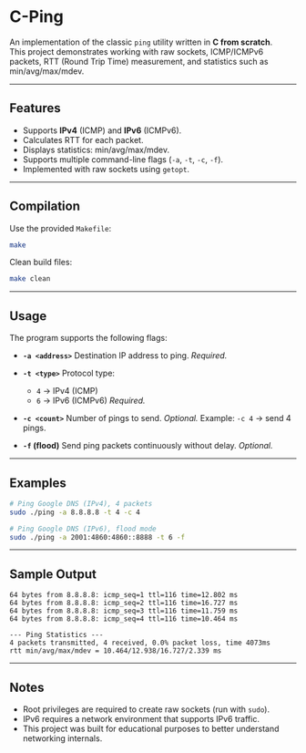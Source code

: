 
# C-Ping

An implementation of the classic `ping` utility written in **C from scratch**.  
This project demonstrates working with raw sockets, ICMP/ICMPv6 packets, RTT (Round Trip Time) measurement, and statistics such as min/avg/max/mdev.  

---

## Features
- Supports **IPv4** (ICMP) and **IPv6** (ICMPv6).
- Calculates RTT for each packet.
- Displays statistics: min/avg/max/mdev.
- Supports multiple command-line flags (`-a`, `-t`, `-c`, `-f`).
- Implemented with raw sockets using `getopt`.

---

## Compilation
Use the provided `Makefile`:
```bash
make
````

Clean build files:

```bash
make clean
```

---

## Usage

The program supports the following flags:

* **`-a <address>`**
  Destination IP address to ping.
  *Required.*

* **`-t <type>`**
  Protocol type:

  * `4` → IPv4 (ICMP)
  * `6` → IPv6 (ICMPv6)
    *Required.*

* **`-c <count>`**
  Number of pings to send.
  *Optional.*
  Example: `-c 4` → send 4 pings.

* **`-f` (flood)**
  Send ping packets continuously without delay.
  *Optional.*

---

## Examples

```bash
# Ping Google DNS (IPv4), 4 packets
sudo ./ping -a 8.8.8.8 -t 4 -c 4

# Ping Google DNS (IPv6), flood mode
sudo ./ping -a 2001:4860:4860::8888 -t 6 -f
```

---

## Sample Output

```
64 bytes from 8.8.8.8: icmp_seq=1 ttl=116 time=12.802 ms
64 bytes from 8.8.8.8: icmp_seq=2 ttl=116 time=16.727 ms
64 bytes from 8.8.8.8: icmp_seq=3 ttl=116 time=11.759 ms
64 bytes from 8.8.8.8: icmp_seq=4 ttl=116 time=10.464 ms

--- Ping Statistics ---
4 packets transmitted, 4 received, 0.0% packet loss, time 4073ms
rtt min/avg/max/mdev = 10.464/12.938/16.727/2.339 ms
```

---

## Notes

* Root privileges are required to create raw sockets (run with `sudo`).
* IPv6 requires a network environment that supports IPv6 traffic.
* This project was built for educational purposes to better understand networking internals.


